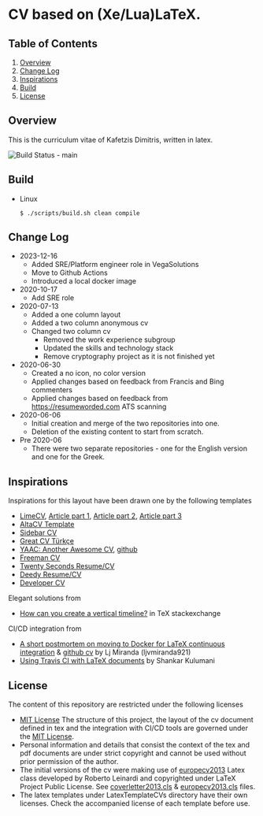# CV based on (Xe/Lua)LaTeX.

## Table of Contents

1. [Overview](#Ooerview)
2. [Change Log](#change-log)
3. [Inspirations](#inspirations)
4. [Build](#build)
5. [License](#license)

## Overview
This is the curriculum vitae of Kafetzis Dimitris, written in latex.

![Build Status - main](https://github.com/github/amolofos/CVKafetzisDimitris/actions/workflows/release.yml/badge.svg)

## Build

* Linux
    ```
    $ ./scripts/build.sh clean compile
    ```

## Change Log

* 2023-12-16
    * Added SRE/Platform engineer role in VegaSolutions
    * Move to Github Actions
    * Introduced a local docker image
* 2020-10-17
    * Add SRE role
* 2020-07-13
    * Added a one column layout
    * Added a two column anonymous cv
    * Changed two column cv
        * Removed the work experience subgroup
        * Updated the skills and technology stack
        * Remove cryptography project as it is not finished yet
* 2020-06-30
    * Created a no icon, no color version
    * Applied changes based on feedback from Francis and Bing commenters
    * Applied changes based on feedback from https://resumeworded.com ATS scanning
* 2020-06-06
    * Initial creation and merge of the two repositories into one.
    * Deletion of the existing content to start from scratch.
* Pre 2020-06
    * There were two separate repositories - one for the English
version and one for the Greek.

## Inspirations

Inspirations for this layout have been drawn one by the following templates
* [LimeCV](https://github.com/opieters/limecv), [Article part 1](https://olivierpieters.be/blog/2017/09/12/designing-a-cv-in-latex-part-1), [Article part 2](https://olivierpieters.be/blog/2017/10/02/designing-a-cv-in-latex-part-2), [Article part 3](https://olivierpieters.be/blog/2017/10/29/designing-a-cv-in-latex-part-3)
* [AltaCV Template](https://www.overleaf.com/latex/templates/altacv-template/trgqjpwnmtgv)
* [Sidebar CV](https://www.overleaf.com/latex/templates/sidebar-cv/kssfdykmmdvz)
* [Great CV Türkçe](https://www.overleaf.com/latex/templates/great-cv-turkce/fphpdpqbjfbk)
* [YAAC: Another Awesome CV](https://www.overleaf.com/latex/templates/awesome-source-cv/wrdjtkkytqcw), [github](https://www.github.com/darwiin/yaac-another-awesome-cv)
* [Freeman CV](http://www.latextemplates.com/template/freeman-cv)
* [Twenty Seconds Resume/CV](http://www.latextemplates.com/template/twenty-seconds-resumecv)
* [Deedy Resume/CV](http://www.latextemplates.com/template/deedy-resume-cv)
* [Developer CV](http://www.latextemplates.com/template/developer-cv)

Elegant solutions from
* [How can you create a vertical timeline?](https://tex.stackexchange.com/questions/196794/how-can-you-create-a-vertical-timeline) in TeX stackexchange

CI/CD integration from
* [A short postmortem on moving to Docker for LaTeX continuous integration](https://ljvmiranda921.github.io/notebook/2018/04/23/postmortem-shift-to-docker/) & [github cv](https://github.com/ljvmiranda921/cv) by Lj Miranda (ljvmiranda921)
* [Using Travis CI with LaTeX documents](https://shankarkulumani.com/2018/10/travis-and-latex.html) by Shankar Kulumani

## License

The content of this repository are restricted under the following licenses

* [MIT License](./LICENSE)
The structure of this project, the layout of the cv document defined in tex
and the integration with CI/CD tools are governed under the [MIT License](./LICENSE).
* Personal information and details that consist the context of the tex and pdf
documents are under strict copyright and cannot be used without prior permission
of the author.
* The initial versions of the cv were making use of [europecv2013](https://github.com/leinardi/europecv2013) Latex class
developed by Roberto Leinardi and copyrighted under LaTeX Project Public License.
See [coverletter2013.cls](coverletter2013.cls) & [europecv2013.cls](europecv2013.cls) files.
* The latex templates under LatexTemplateCVs directory have their own licenses.
Check the accompanied license of each template before use.
